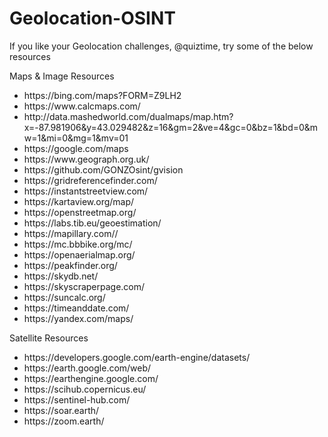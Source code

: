 # Geolocation-OSINT
<p>If you like your Geolocation challenges, @quiztime, try some of the below resources</p>
<p>Maps & Image Resources</p>
<ul>
 <li>https://bing.com/maps?FORM=Z9LH2</li>
 <li>https://www.calcmaps.com/</li>
 <li>http://data.mashedworld.com/dualmaps/map.htm?x=-87.981906&y=43.029482&z=16&gm=2&ve=4&gc=0&bz=1&bd=0&mw=1&mi=0&mg=1&mv=01</li>
 <li>https://google.com/maps</li>
 <li>https://www.geograph.org.uk/</li>
 <li>https://github.com/GONZOsint/gvision</li>
 <li>https://gridreferencefinder.com/</li>
 <li>https://instantstreetview.com/</li>
 <li>https://kartaview.org/map/</li>
 <li>https://openstreetmap.org/</li>
 <li>https://labs.tib.eu/geoestimation/</li>
 <li>https://mapillary.com//</li>
 <li>https://mc.bbbike.org/mc/</li>
 <li>https://openaerialmap.org/</li>
 <li>https://peakfinder.org/</li>
 <li>https://skydb.net/</li>
 <li>https://skyscraperpage.com/</li>
 <li>https://suncalc.org/</li>
 <li>https://timeanddate.com/</li>
 <li>https://yandex.com/maps/</li>
</ul>
<p>Satellite Resources</p>
<ul>
 <li>https://developers.google.com/earth-engine/datasets/</li>
 <li>https://earth.google.com/web/</li>
 <li>https://earthengine.google.com/</li>
 <li>https://scihub.copernicus.eu/</li>
 <li>https://sentinel-hub.com/</li>
 <li>https://soar.earth/</li>
 <li>https://zoom.earth/</li>
</ul>

